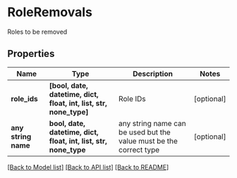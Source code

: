 # RoleRemovals

Roles to be removed

## Properties
Name | Type | Description | Notes
------------ | ------------- | ------------- | -------------
**role_ids** | **[bool, date, datetime, dict, float, int, list, str, none_type]** | Role IDs | [optional] 
**any string name** | **bool, date, datetime, dict, float, int, list, str, none_type** | any string name can be used but the value must be the correct type | [optional]

[[Back to Model list]](../README.md#documentation-for-models) [[Back to API list]](../README.md#documentation-for-api-endpoints) [[Back to README]](../README.md)


